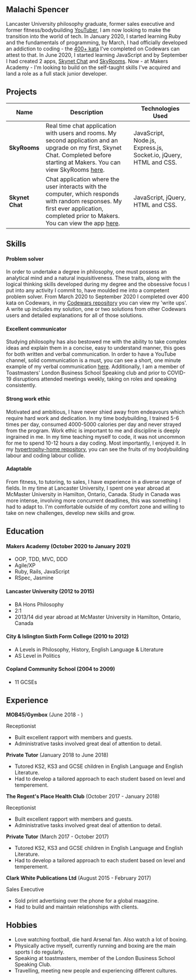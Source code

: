 ## Malachi Spencer

Lancaster University philosophy graduate, former sales executive and former fitness/bodybuilding [YouTuber](https://www.youtube.com/hypertrophyofficial), I am now looking to make the transition into the world of tech. In January 2020, I started learning Ruby and the fundamentals of programming, by March, I had officially developed an addiction to coding - the [400+ kata](https://www.codewars.com/users/mjsspencer) I've completed on Codewars can attest to that. In June 2020, I started learning JavaScript and by September I had created 2 apps, [Skynet Chat](https://github.com/malachispencer/skynet-chat) and [SkyRooms](https://github.com/malachispencer/skyrooms). Now - at Makers Academy - I'm looking to build on the self-taught skills I've acquired and land a role as a full stack junior developer.

## Projects

| Name                         | Description       | Technologies Used |
| ---------------------------- | ----------------- | ----------------- |
| **SkyRooms**                 | Real time chat application with users and rooms. My second application and an upgrade on my first, Skynet Chat. Completed before starting at Makers. You can view SkyRooms [here](https://github.com/malachispencer/skyrooms). | JavaScript, Node.js, Express.js, Socket.io, jQuery, HTML and CSS. |
| **Skynet Chat**              | Chat application where the user interacts with the computer, which responds with random responses. My first ever application, completed prior to Makers. You can view the app [here](https://github.com/malachispencer/skynet-chat). | JavaScript, jQuery, HTML and CSS.              |

## Skills

#### Problem solver

In order to undertake a degree in philosophy, one must possess an analytical mind and a natural inquisitiveness. These traits, along with the logical thinking skills developed during my degree and the obsessive focus I put into any activity I commit to, have moulded me into a competent problem solver. From March 2020 to September 2020 I completed over 400 kata on Codewars, in my [Codewars repository](https://github.com/malachispencer/codewars) you can view my 'write ups'. A write up includes my solution, one or two solutions from other Codewars users and detailed explanations for all of those solutions.

#### Excellent communicator

Studying philosophy has also bestowed me with the ability to take complex ideas and explain them in a concise, easy to understand manner, this goes for both written and verbal communication. In order to have a YouTube channel, solid communication is a must, you can see a short, one minute example of my verbal communication [here](https://www.youtube.com/watch?v=EFkbAElCcUw&ab_channel=Hypertrophy). Additionally, I am a member of Toastmasters' London Business School Speaking club and prior to COVID-19 disruptions attended meetings weekly, taking on roles and speaking consistently.

#### Strong work ethic

Motivated and ambitious, I have never shied away from endeavours which require hard work and dedication. In my time bodybuilding, I trained 5-6 times per day, consumed 4000-5000 calories per day and never strayed from the program. Work ethic is important to me and discipline is deeply ingrained in me. In my time teaching myself to code, it was not uncommon for me to spend 10-12 hours a day coding. Most importantly, I enjoyed it. In my [hypertrophy-home repository](https://github.com/malachispencer/hypertrophy-home), you can see the fruits of my bodybuilding labour and coding labour collide.

#### Adaptable

From fitness, to tutoring, to sales, I have experience in a diverse range of fields. In my time at Lancaster University, I spent one year abroad at McMaster University in Hamilton, Ontario, Canada. Study in Canada was more intense, involving more concurrent deadlines, this was something I had to adapt to. I'm comfortable outside of my comfort zone and willing to take on new challenges, develop new skills and grow.

## Education

#### Makers Academy (October 2020 to January 2021)

- OOP, TDD, MVC, DDD
- Agile/XP
- Ruby, Rails, JavaScript
- RSpec, Jasmine

#### Lancaster University (2012 to 2015)

- BA Hons Philosophy
- 2:1
- 2013/14 did year abroad at McMaster University in Hamilton, Ontario, Canada

#### City & Islington Sixth Form College (2010 to 2012)

- A Levels in Philosophy, History, English Language & Literature
- AS Level in Politics

#### Copland Community School (2004 to 2009)

- 11 GCSEs

## Experience

**MOB45/Gymbox** (June 2018 - )

Receptionist

- Built excellent rapport with members and guests.
- Administrative tasks involved great deal of attention to detail. 

**Private Tutor** (January 2018 to June 2018)

- Tutored KS2, KS3 and GCSE children in English Language and English Literature.
- Had to develop a tailored approach to each student based on level and temperement.

**The Regent's Place Health Club** (October 2017 - January 2018)

Receptionist

- Built excellent rapport with members and guests.
- Administrative tasks involved great deal of attention to detail. 

**Private Tutor** (March 2017 - October 2017)

- Tutored KS2, KS3 and GCSE children in English Language and English Literature.
- Had to develop a tailored approach to each student based on level and temperement.

**Clark White Publications Ltd** (August 2015 - February 2017)

Sales Executive

- Sold print advertising over the phone for a global maagzine.
- Had to build and maintain relationships with clients.

## Hobbies

- Love watching football, die hard Arsenal fan. Also watch a lot of boxing.
- Physically active myself, currently running and boxing are the main sports I do regularly.
- Speaking at toastmasters, member of the London Business School Speaking Club.
- Travelling, meeting new people and experiencing different cultures.
